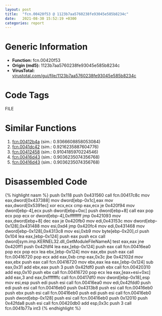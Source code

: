 ```yaml
---
layout: post
title:  "fcn.00420f53 @ 1123b7aa5760238fe93045e585b8234c"
date:   2021-08-30 15:52:19 +0300
categories: report
---
```


# Generic Information
- **Function:** fcn.00420f53
- **Origin (md5):** 1123b7aa5760238fe93045e585b8234c
- **VirusTotal:** [virustotal.com/gui/file/1123b7aa5760238fe93045e585b8234c][virustotal_ref]

# Code Tags
<span class="tag" id="FILE">FILE</span>


# Similar Functions

1. [fcn.00412b4a][similar_1_ref] (sim.: 0.9366608858053084)
2. [fcn.0041dc42][similar_2_ref] (sim.: 0.9216235887604776)
3. [fcn.00412458][similar_3_ref] (sim.: 0.9104185970224546)
4. [fcn.00416d43][similar_4_ref] (sim.: 0.9036235074356768)
5. [fcn.00416d43][similar_5_ref] (sim.: 0.9036235074356768)


# Disassembled Code

{% highlight nasm %}
push 0x118
push 0x431560
call fcn.00417c8c
mov eax,dword[0x437388]
mov dword[ebp-0x1c],eax
mov eax,dword[0x5391ec]
xor ecx,ecx
cmp eax,ecx
je 0x420f94
mov dword[ebp-4],ecx
push dword[ebp+0xc]
push dword[ebp+8]
call eax
pop ecx
pop ecx
or dword[ebp-4],0xffffffff
jmp 0x421093
mov eax,dword[ebp+8]
dec eax
je 0x420fb0
mov edi,0x43153c
mov dword[ebp-0x128],0x431488
mov esi,0xd4
jmp 0x420fc4
mov edi,0x431468
mov dword[ebp-0x128],0x4313c8
mov esi,0xb9
mov byte[ebp-0x20],cl
push 0x104
lea eax,[ebp-0x124]
push eax
push ecx
call dword[sym.imp.KERNEL32.dll_GetModuleFileNameA]
test eax,eax
jne 0x420ff1
push 0x42fdf4
lea eax,[ebp-0x124]
push eax
call fcn.00416ea0
pop ecx
pop ecx
lea ebx,[ebp-0x124]
mov eax,ebx
push eax
call fcn.00416720
pop ecx
add eax,0xb
cmp eax,0x3c
jbe 0x42102d
mov eax,ebx
push eax
call fcn.00416720
mov ebx,eax
lea eax,[ebp-0x124]
sub eax,0x31
add ebx,eax
push 3
push 0x42fdf0
push ebx
call fcn.00420310
add esp,0x10
push ebx
call fcn.00416720
pop ecx
lea eax,[eax+esi+0xc]
add eax,3
and eax,0xfffffffc
call fcn.00417df0
mov dword[ebp-0x18],esp
mov esi,esp
push edi
push esi
call fcn.00416ea0
mov edi,0x42fdd0
push edi
push esi
call fcn.00416eb0
push 0x4313b8
push esi
call fcn.00416eb0
push ebx
push esi
call fcn.00416eb0
push edi
push esi
call fcn.00416eb0
push dword[ebp-0x128]
push esi
call fcn.00416eb0
push 0x12010
push 0x42fda8
push esi
call fcn.00420db0
add esp,0x3c
push 3
call fcn.0041b77a
int3 
{% endhighlight %}


[similar_1_ref]: /report/fcn.00412b4a@59aef7c08025d70f84c85db2092fc99e
[similar_2_ref]: /report/fcn.0041dc42@1123b7aa5760238fe93045e585b8234c
[similar_3_ref]: /report/fcn.00412458@59aef7c08025d70f84c85db2092fc99e
[similar_4_ref]: /report/fcn.00416d43@44a756939733df3681808b122b91651f
[similar_5_ref]: /report/fcn.00416d43@3d7f25d788af3e7f7707a736ac852465
[virustotal_ref]: https://www.virustotal.com/gui/file/1123b7aa5760238fe93045e585b8234c